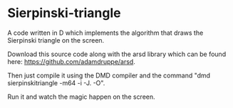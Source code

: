 # Sierpinski-triangle
A code written in D which implements the algorithm that draws the Sierpinski triangle on the screen. 

Download this source code along with the arsd library which can be found here: https://github.com/adamdruppe/arsd.

Then just compile it using the DMD compiler and the command "dmd sierpinskitriangle -m64 -i -J. -O".

Run it and watch the magic happen on the screen.
